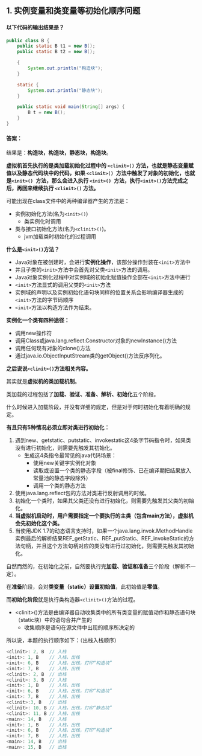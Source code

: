 ## 1. 实例变量和类变量等初始化顺序问题

#### 以下代码的输出结果是？

```java
public class B {
    public static B t1 = new B();
    public static B t2 = new B();

    {
        System.out.println("构造块");
    }

    static {
        System.out.println("静态块");
    }

    public static void main(String[] args) {
        B t = new B();
    }
}
```



#### 答案：

结果是：**构造块，构造块，静态块，构造块**。



**虚拟机首先执行的是类加载初始化过程中的 `<clinit>()` 方法，也就是静态变量赋值以及静态代码块中的代码，如果 `<clinit>() `方法中触发了对象的初始化，也就是`<init>() `方法，那么会进入执行 `<init>() `方法，执行` <init>() `方法完成之后，再回来继续执行 `<clinit>()` 方法。**



可能出现在class文件中的两种编译器产生的方法是：

* 实例初始化方法(名为`<init>()`)
  * 类实例化时调用
* 类与接口初始化方法(名为`<clinit>()`)。
  * jvm加载类时初始化的过程调用



**什么是`<init>()`方法？**

* Java对象在被创建时，会进行**实例化操作**，该部分操作封装在`<init>`方法中
* 并且子类的`<init>`方法中会首先对父类`<init>`方法的调用。
* Java对象实例化过程中对实例域的初始化赋值操作全部在`<init>`方法中进行
* `<init>`方法显式的调用父类的`<init>`方法
* 实例域的声明以及实例初始化语句块同样的位置关系会影响编译器生成的`<init>`方法的字节码顺序
* `<init>`方法以构造方法作为结束。

**实例化一个类有四种途径：**

* 调用new操作符
* 调用Class或java.lang.reflect.Constructor对象的newInstance()方法
* 调用任何现有对象的clone()方法
* 通过java.io.ObjectInputStream类的getObject()方法反序列化。



**之后说说`<clinit>()`方法相关内容。**

其实就是**虚拟机的类加载机制**。

类加载的过程包括了**加载、验证、准备、解析、初始化**五个阶段。

什么时候进入加载阶段，并没有详细的规定，但是对于何时初始化有着明确的规定。

**有且只有5种情况必须立即对类进行初始化：**

1. 遇到new、getstatic、putstatic、invokestatic这4条字节码指令时，如果类没有进行初始化，则需要先触发其初始化。
   - 生成这4条指令最常见的java代码场景：
     - 使用new关键字实例化对象
     - 读取或设置一个类的静态字段（被final修饰、已在编译期把结果放入常量池的静态字段除外）
     - 调用一个类的静态方法
2. 使用java.lang.reflect包的方法对类进行反射调用的时候。
3. 初始化一个类时，如果其父类还没有进行初始化，则需要先触发其父类的初始化。
4. **当虚拟机启动时，用户需要指定一个要执行的主类（包含main方法），虚拟机会先初始化这个类。**
5. 当使用JDK 1.7的动态语言支持时，如果一个java.lang.invok.MethodHandle实例最后的解析结果REF_getStatic、REF_putStatic、REF_invokeStatic的方法句柄，并且这个方法句柄对应的类没有进行过初始化，则需要先触发其初始化。

自然而然的，在初始化之前，自然要执行完**加载、验证和准备**三个阶段（解析不一定）。

在**准备**阶段，会对**类变量（static）**设置**初始值**，此初始值是**零值**。

而**初始化阶段**就是执行类构造器`<clinit>()`方法的过程。

- \<clinit\>()方法是由编译器自动收集类中的所有类变量的赋值动作和静态语句块（static块）中的语句合并产生的
  - 收集顺序是语句在源文件中出现的顺序所决定的



所以说，本题的执行顺序如下：（出栈入栈顺序）

```java
<clinit>: 2, B	// 入栈
<init>: 1, B	// 入栈，出栈
<init>: 6, B	// 入栈，出栈，打印“构造块”
<init>: 7, B	// 入栈，出栈
<clinit>: 2, B	// 出栈
<clinit>: 3, B	// 入栈
<init>: 1, B	// 入栈，出栈
<init>: 6, B	// 入栈，出栈，打印“构造块”
<init>: 7, B	// 入栈，出栈
<clinit>:3, B	// 出栈
<clinit>: 10, B	// 入栈，出栈，打印“静态块”
<clinit>: 11, B	// 入栈，出栈
<main>: 14, B	// 入栈
<init>: 1, B	// 入栈，出栈
<init>: 6, B	// 入栈，出栈，打印“构造块”
<init>: 7, B	// 入栈，出栈
<main>: 14, B	// 出栈
<main>: 15, B	// 出栈
```

